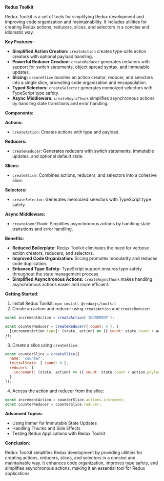 **Redux Toolkit**

Redux Toolkit is a set of tools for simplifying Redux development and improving code organization and maintainability. It includes utilities for creating Redux actions, reducers, slices, and selectors in a concise and idiomatic way.

**Key Features:**

* **Simplified Action Creation:** `createAction` creates type-safe action creators with optional payload handling.
* **Powerful Reducer Creation:** `createReducer` generates reducers with support for switch statements, object spread syntax, and immutable updates.
* **Slicing:** `createSlice` bundles an action creator, reducer, and selectors into a single slice, promoting code organization and encapsulation.
* **Typed Selectors:** `createSelector` generates memoized selectors with TypeScript type safety.
* **Async Middleware:** `createAsyncThunk` simplifies asynchronous actions by handling state transitions and error handling.

**Components:**

**Actions:**

* `createAction`: Creates actions with type and payload.

**Reducers:**

* `createReducer`: Generates reducers with switch statements, immutable updates, and optional default state.

**Slices:**

* `createSlice`: Combines actions, reducers, and selectors into a cohesive slice.

**Selectors:**

* `createSelector`: Generates memoized selectors with TypeScript type safety.

**Async Middleware:**

* `createAsyncThunk`: Simplifies asynchronous actions by handling state transitions and error handling.

**Benefits:**

* **Reduced Boilerplate:** Redux Toolkit eliminates the need for verbose action creators, reducers, and selectors.
* **Improved Code Organization:** Slicing promotes modularity and reduces code duplication.
* **Enhanced Type Safety:** TypeScript support ensures type safety throughout the state management process.
* **Simplified Asynchronous Actions:** `createAsyncThunk` makes handling asynchronous actions easier and more efficient.

**Getting Started:**

1. Install Redux Toolkit: `npm install @reduxjs/toolkit`
2. Create an action and reducer using `createAction` and `createReducer`:

```javascript
const incrementAction = createAction('INCREMENT');

const counterReducer = createReducer({ count: 0 }, {
  [incrementAction.type]: (state, action) => ({ count: state.count + action.payload })
});
```

3. Create a slice using `createSlice`:

```javascript
const counterSlice = createSlice({
  name: 'counter',
  initialState: { count: 0 },
  reducers: {
    increment: (state, action) => ({ count: state.count + action.payload })
  }
});
```

4. Access the action and reducer from the slice:

```javascript
const incrementAction = counterSlice.actions.increment;
const counterReducer = counterSlice.reducer;
```

**Advanced Topics:**

* Using Immer for Immutable State Updates
* Handling Thunks and Side Effects
* Testing Redux Applications with Redux Toolkit

**Conclusion:**

Redux Toolkit simplifies Redux development by providing utilities for creating actions, reducers, slices, and selectors in a concise and maintainable way. It enhances code organization, improves type safety, and simplifies asynchronous actions, making it an essential tool for Redux applications.
